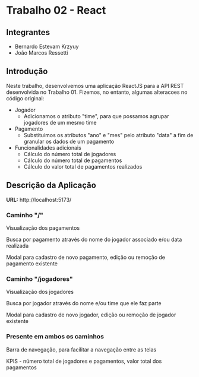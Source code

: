# Trabalho 02 - React
## Integrantes
- Bernardo Estevam Krzyuy
- João Marcos Ressetti

## Introdução
Neste trabalho, desenvolvemos uma aplicação ReactJS para a API REST desenvolvida no Trabalho 01.
Fizemos, no entanto, algumas alteracoes no código original:
- Jogador
    - Adicionamos o atributo "time", para que possamos agrupar jogadores de um mesmo time
- Pagamento
   - Substituimos os atributos "ano" e "mes" pelo atributo "data" a fim de granular os dados de um pagamento
- Funcionalidades adicionais
    - Cálculo do número total de jogadores 
    - Cálculo do número total de pagamentos 
    - Cálculo do valor total de pagamentos realizados 
    
## Descrição da Aplicação
**URL:** http://localhost:5173/

### Caminho "/"
Visualização dos pagamentos

Busca por pagamento através do nome do jogador associado e/ou data realizada

Modal para cadastro de novo pagamento, edição ou remoção de pagamento existente

### Caminho "/jogadores"
Visualização dos jogadores

Busca por jogador através do nome e/ou time que ele faz parte

Modal para cadastro de novo jogador, edição ou remoção de jogador existente

### Presente em ambos os caminhos
Barra de navegação, para facilitar a navegação entre as telas

KPIS - número total de jogadores e pagamentos, valor total dos pagamentos